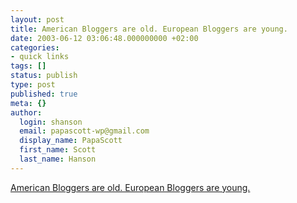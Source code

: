 ```yaml
---
layout: post
title: American Bloggers are old. European Bloggers are young.
date: 2003-06-12 03:06:48.000000000 +02:00
categories:
- quick links
tags: []
status: publish
type: post
published: true
meta: {}
author:
  login: shanson
  email: papascott-wp@gmail.com
  display_name: PapaScott
  first_name: Scott
  last_name: Hanson
---
```

<p><a title="Pot belly? Over 40? I guess I'd have fit in better in Boston than in Vienna" href="http://www.roell.net/weblog/archiv/2003/06/09/wbs_alte_leute.shtml">American Bloggers are old. European Bloggers are young.</a></p>
